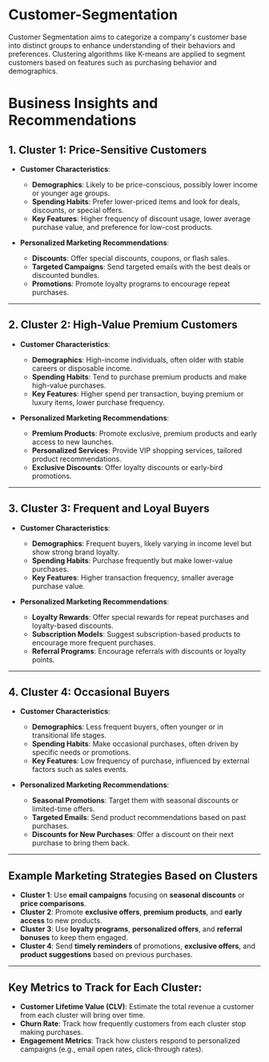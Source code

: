 # Customer-Segmentation
Customer Segmentation aims to categorize a company's customer base into  distinct groups to enhance understanding of their behaviors and preferences. Clustering algorithms like K-means are applied to segment customers based  on features such as purchasing behavior and demographics.

# Business Insights and Recommendations

## 1. Cluster 1: Price-Sensitive Customers
- **Customer Characteristics**:
    - **Demographics**: Likely to be price-conscious, possibly lower income or younger age groups.
    - **Spending Habits**: Prefer lower-priced items and look for deals, discounts, or special offers.
    - **Key Features**: Higher frequency of discount usage, lower average purchase value, and preference for low-cost products.
  
- **Personalized Marketing Recommendations**:
    - **Discounts**: Offer special discounts, coupons, or flash sales.
    - **Targeted Campaigns**: Send targeted emails with the best deals or discounted bundles.
    - **Promotions**: Promote loyalty programs to encourage repeat purchases.

---

## 2. Cluster 2: High-Value Premium Customers
- **Customer Characteristics**:
    - **Demographics**: High-income individuals, often older with stable careers or disposable income.
    - **Spending Habits**: Tend to purchase premium products and make high-value purchases.
    - **Key Features**: Higher spend per transaction, buying premium or luxury items, lower purchase frequency.

- **Personalized Marketing Recommendations**:
    - **Premium Products**: Promote exclusive, premium products and early access to new launches.
    - **Personalized Services**: Provide VIP shopping services, tailored product recommendations.
    - **Exclusive Discounts**: Offer loyalty discounts or early-bird promotions.

---

## 3. Cluster 3: Frequent and Loyal Buyers
- **Customer Characteristics**:
    - **Demographics**: Frequent buyers, likely varying in income level but show strong brand loyalty.
    - **Spending Habits**: Purchase frequently but make lower-value purchases.
    - **Key Features**: Higher transaction frequency, smaller average purchase value.

- **Personalized Marketing Recommendations**:
    - **Loyalty Rewards**: Offer special rewards for repeat purchases and loyalty-based discounts.
    - **Subscription Models**: Suggest subscription-based products to encourage more frequent purchases.
    - **Referral Programs**: Encourage referrals with discounts or loyalty points.

---

## 4. Cluster 4: Occasional Buyers
- **Customer Characteristics**:
    - **Demographics**: Less frequent buyers, often younger or in transitional life stages.
    - **Spending Habits**: Make occasional purchases, often driven by specific needs or promotions.
    - **Key Features**: Low frequency of purchase, influenced by external factors such as sales events.

- **Personalized Marketing Recommendations**:
    - **Seasonal Promotions**: Target them with seasonal discounts or limited-time offers.
    - **Targeted Emails**: Send product recommendations based on past purchases.
    - **Discounts for New Purchases**: Offer a discount on their next purchase to bring them back.

---

## Example Marketing Strategies Based on Clusters
- **Cluster 1**: Use **email campaigns** focusing on **seasonal discounts** or **price comparisons**.
- **Cluster 2**: Promote **exclusive offers**, **premium products**, and **early access** to new products.
- **Cluster 3**: Use **loyalty programs**, **personalized offers**, and **referral bonuses** to keep them engaged.
- **Cluster 4**: Send **timely reminders** of promotions, **exclusive offers**, and **product suggestions** based on previous purchases.

---

## Key Metrics to Track for Each Cluster:
- **Customer Lifetime Value (CLV)**: Estimate the total revenue a customer from each cluster will bring over time.
- **Churn Rate**: Track how frequently customers from each cluster stop making purchases.
- **Engagement Metrics**: Track how clusters respond to personalized campaigns (e.g., email open rates, click-through rates).
